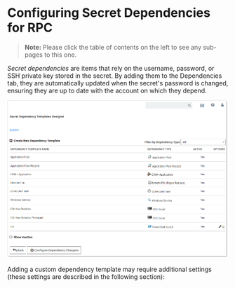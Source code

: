 [title]: # (Configuring Secret Dependencies for RPC)
[tags]: # (Configuring Secret Dependencies for RPC)
[priority]: # (20)

# Configuring Secret Dependencies for RPC

> **Note:** Please click the table of contents on the left to see any sub-pages to this one.

_Secret dependencies_ are items that rely on the username, password, or SSH private key stored in the secret. By adding them to the Dependencies tab, they are automatically updated when the secret's password is changed, ensuring they are up to date with the account on which they depend.

![1558035799745](images/1558035799745.png)

Adding a custom dependency template may require additional settings (these settings are described in the following section):

